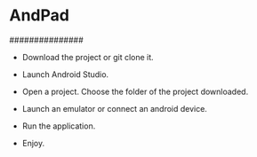 # AndPad
###############


- Download the project or git clone it.

- Launch Android Studio.

- Open a project. Choose the folder of the project downloaded.

- Launch an emulator or connect an android device.

- Run the application.

- Enjoy.